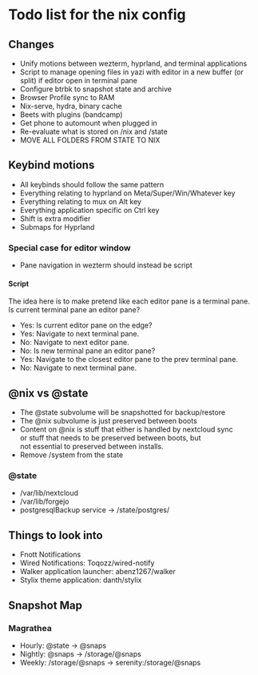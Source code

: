 # Todo list for the nix config

## Changes

- Unify motions between wezterm, hyprland, and terminal applications
- Script to manage opening files in yazi with editor in a new buffer (or split) if editor open in terminal pane
- Configure btrbk to snapshot state and archive
- Browser Profile sync to RAM
- Nix-serve, hydra, binary cache
- Beets with plugins (bandcamp)
- Get phone to automount when plugged in
- Re-evaluate what is stored on /nix and /state
- MOVE ALL FOLDERS FROM STATE TO NIX

## Keybind motions
- All keybinds should follow the same pattern
- Everything relating to hyprland on Meta/Super/Win/Whatever key
- Everything relating to mux on Alt key
- Everything application specific on Ctrl key
- Shift is extra modifier
- Submaps for Hyprland

### Special case for editor window
- Pane navigation in wezterm should instead be script

#### Script
The idea here is to make pretend like each editor pane is a terminal pane.  
Is current terminal pane an editor pane?
- Yes: Is current editor pane on the edge?
-   Yes: Navigate to next terminal pane.
-   No: Navigate to next editor pane.
- No: Is new terminal pane an editor pane?
-   Yes: Navigate to the closest editor pane to the prev terminal pane.
-   No: Navigate to next terminal pane.

## @nix vs @state
- The @state subvolume will be snapshotted for backup/restore
- The @nix subvolume is just preserved between boots
- Content on @nix is stuff that either is handled by nextcloud sync  
or stuff that needs to be preserved between boots, but  
not essential to preserved between installs.  
- Remove /system from the state

### @state
- /var/lib/nextcloud
- /var/lib/forgejo
- postgresqlBackup service -> /state/postgres/

## Things to look into

- Fnott Notifications
- Wired Notifications: Toqozz/wired-notify
- Walker application launcher: abenz1267/walker
- Stylix theme application: danth/stylix

## Snapshot Map

### Magrathea
- Hourly: @state -> @snaps
- Nightly: @snaps -> /storage/@snaps
- Weekly: /storage/@snaps -> serenity:/storage/@snaps

